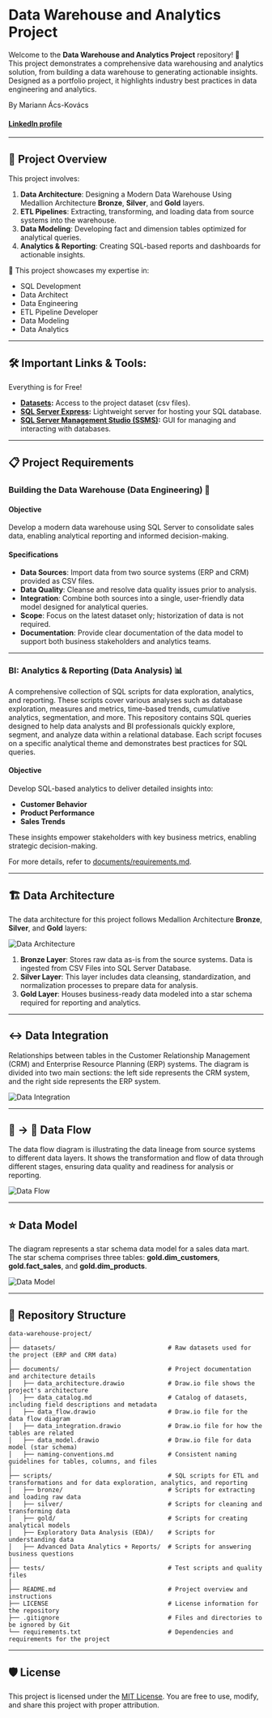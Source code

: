 
# Data Warehouse and Analytics Project

Welcome to the **Data Warehouse and Analytics Project** repository! 🚀  
This project demonstrates a comprehensive data warehousing and analytics solution, from building a data warehouse to generating
actionable insights. Designed as a portfolio project, it highlights industry best practices in data engineering and analytics.

By Mariann Ács-Kovács

#### [LinkedIn profile](https://www.linkedin.com/in/mariann95/)

---
## 📖 Project Overview

This project involves:

1. **Data Architecture**: Designing a Modern Data Warehouse Using Medallion Architecture **Bronze**, **Silver**, and **Gold** layers.
2. **ETL Pipelines**: Extracting, transforming, and loading data from source systems into the warehouse.
3. **Data Modeling**: Developing fact and dimension tables optimized for analytical queries.
4. **Analytics & Reporting**: Creating SQL-based reports and dashboards for actionable insights.

🎯 This project showcases my expertise in:
- SQL Development
- Data Architect
- Data Engineering  
- ETL Pipeline Developer  
- Data Modeling  
- Data Analytics  

---

## 🛠️ Important Links & Tools:

Everything is for Free!
- **[Datasets](datasets/):** Access to the project dataset (csv files).
- **[SQL Server Express](https://www.microsoft.com/en-us/sql-server/sql-server-downloads):** Lightweight server for hosting your SQL database.
- **[SQL Server Management Studio (SSMS)](https://learn.microsoft.com/en-us/sql/ssms/download-sql-server-management-studio-ssms?view=sql-server-ver16):** GUI for managing and interacting with databases.

---

## 📋 Project Requirements

### Building the Data Warehouse (Data Engineering) 🚧

#### Objective
Develop a modern data warehouse using SQL Server to consolidate sales data, enabling analytical reporting and informed decision-making.

#### Specifications
- **Data Sources**: Import data from two source systems (ERP and CRM) provided as CSV files.
- **Data Quality**: Cleanse and resolve data quality issues prior to analysis.
- **Integration**: Combine both sources into a single, user-friendly data model designed for analytical queries.
- **Scope**: Focus on the latest dataset only; historization of data is not required.
- **Documentation**: Provide clear documentation of the data model to support both business stakeholders and analytics teams.

---

### BI: Analytics & Reporting (Data Analysis) 📊
A comprehensive collection of SQL scripts for data exploration, analytics, and reporting. These scripts cover various analyses such as database exploration, measures and metrics, time-based trends, cumulative analytics, segmentation, and more. This repository contains SQL queries designed to help data analysts and BI professionals quickly explore, segment, and analyze data within a relational database. Each script focuses on a specific analytical theme and demonstrates best practices for SQL queries.

#### Objective
Develop SQL-based analytics to deliver detailed insights into:
- **Customer Behavior**
- **Product Performance**
- **Sales Trends**

These insights empower stakeholders with key business metrics, enabling strategic decision-making.  

For more details, refer to [documents/requirements.md](documents/requirements.md).

---

## 🏗️ Data Architecture

The data architecture for this project follows Medallion Architecture **Bronze**, **Silver**, and **Gold** layers:

![Data Architecture](documents/data_architecture.png)

1. **Bronze Layer**: Stores raw data as-is from the source systems. Data is ingested from CSV Files into SQL Server Database.
2. **Silver Layer**: This layer includes data cleansing, standardization, and normalization processes to prepare data for analysis.
3. **Gold Layer**: Houses business-ready data modeled into a star schema required for reporting and analytics.

---

## ↔️ Data Integration

Relationships between tables in the Customer Relationship Management (CRM) and Enterprise Resource Planning (ERP) systems.
The diagram is divided into two main sections: the left side represents the CRM system, and the right side represents the ERP system.

![Data Integration](documents/data_integration.png)

---

## 📁 → 📄 Data Flow

The data flow diagram is illustrating the data lineage from source systems to different data layers. It shows the transformation
and flow of data through different stages, ensuring data quality and readiness for analysis or reporting.

![Data Flow](documents/data_flow.png)

---

## ⭐ Data Model

The diagram represents a star schema data model for a sales data mart. The star schema comprises three tables:
**gold.dim_customers**, **gold.fact_sales**, and **gold.dim_products**.

![Data Model](documents/data_model.png)

---

## 📂 Repository Structure
```
data-warehouse-project/
│
├── datasets/                               # Raw datasets used for the project (ERP and CRM data)
│
├── documents/                              # Project documentation and architecture details
│   ├── data_architecture.drawio            # Draw.io file shows the project's architecture
│   ├── data_catalog.md                     # Catalog of datasets, including field descriptions and metadata
│   ├── data_flow.drawio                    # Draw.io file for the data flow diagram
│   ├── data_integration.drawio             # Draw.io file for how the tables are related
│   ├── data_model.drawio                   # Draw.io file for data model (star schema)
│   ├── naming-conventions.md               # Consistent naming guidelines for tables, columns, and files
│
├── scripts/                                # SQL scripts for ETL and transformations and for data exploration, analytics, and reporting
│   ├── bronze/                             # Scripts for extracting and loading raw data
│   ├── silver/                             # Scripts for cleaning and transforming data
│   ├── gold/                               # Scripts for creating analytical models
│   ├── Exploratory Data Analysis (EDA)/    # Scripts for understanding data
│   ├── Advanced Data Analytics + Reports/  # Scripts for answering business questions
│
├── tests/                                  # Test scripts and quality files
│
├── README.md                               # Project overview and instructions
├── LICENSE                                 # License information for the repository
├── .gitignore                              # Files and directories to be ignored by Git
└── requirements.txt                        # Dependencies and requirements for the project
```
---


## 🛡️ License

This project is licensed under the [MIT License](LICENSE). You are free to use, modify, and share this project with proper attribution.
